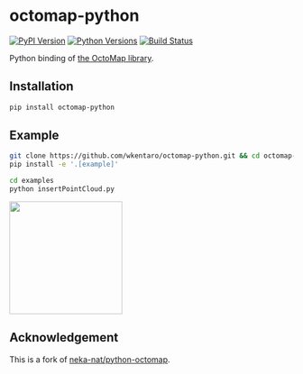 # octomap-python

[![PyPI Version](https://img.shields.io/pypi/v/octomap-python.svg)](https://pypi.python.org/pypi/octomap-python)
[![Python Versions](https://img.shields.io/pypi/pyversions/octomap-python.svg)](https://pypi.org/project/octomap-python)
[![Build Status](https://travis-ci.com/wkentaro/octomap-python.svg?branch=master)](https://travis-ci.com/wkentaro/octomap-python)


Python binding of [the OctoMap library](https://github.com/OctoMap/octomap).


## Installation

```bash
pip install octomap-python
```


## Example

```bash
git clone https://github.com/wkentaro/octomap-python.git && cd octomap-python
pip install -e '.[example]'

cd examples
python insertPointCloud.py
```

<img src="examples/.readme/insertPointCloud.jpg" height="200px" />


## Acknowledgement

This is a fork of [neka-nat/python-octomap](https://github.com/neka-nat/python-octomap).
